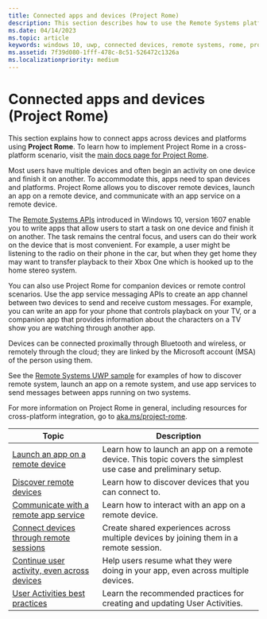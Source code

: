 ```yaml
---
title: Connected apps and devices (Project Rome)
description: This section describes how to use the Remote Systems platform to discover remote devices, launch an app on a remote device, and communicate with an app service on a remote device.
ms.date: 04/14/2023
ms.topic: article
keywords: windows 10, uwp, connected devices, remote systems, rome, project rome
ms.assetid: 7f39d080-1fff-478c-8c51-526472c1326a
ms.localizationpriority: medium
---
```

# Connected apps and devices (Project Rome)

This section explains how to connect apps across devices and platforms using **Project Rome**. To learn how to implement Project Rome in a cross-platform scenario, visit the [main docs page for Project Rome](/windows/project-rome/).

Most users have multiple devices and often begin an activity on one device and finish it on another. To accommodate this, apps need to span devices and platforms. Project Rome allows you to discover remote devices, launch an app on a remote device, and communicate with an app service on a remote device.

The [Remote Systems APIs](/uwp/api/Windows.System.RemoteSystems) introduced in Windows 10, version 1607 enable you to write apps that allow users to start a task on one device and finish it on another. The task remains the central focus, and users can do their work on the device that is most convenient. For example, a user might be listening to the radio on their phone in the car, but when they get home they may want to transfer playback to their Xbox One which is hooked up to the home stereo system.

You can also use Project Rome for companion devices or remote control scenarios. Use the app service messaging APIs to create an app channel between two devices to send and receive custom messages. For example, you can write an app for your phone that controls playback on your TV, or a companion app that provides information about the characters on a TV show you are watching through another app.  

Devices can be connected proximally through Bluetooth and wireless, or remotely through the cloud; they are linked by the Microsoft account (MSA) of the person using them.

See the [Remote Systems UWP sample](https://github.com/Microsoft/Windows-universal-samples/tree/dev/Samples/RemoteSystems) for examples of how to discover remote system, launch an app on a remote system, and use app services to send messages between apps running on two systems.

For more information on Project Rome in general, including resources for cross-platform integration, go to [aka.ms/project-rome](/windows/project-rome/).

| Topic | Description |
|-------|-------------|
| [Launch an app on a remote device](launch-a-remote-app.md) | Learn how to launch an app on a remote device. This topic covers the simplest use case and preliminary setup.  |
| [Discover remote devices](discover-remote-devices.md)  | Learn how to discover devices that you can connect to. |
| [Communicate with a remote app service](communicate-with-a-remote-app-service.md) | Learn how to interact with an app on a remote device. |
| [Connect devices through remote sessions](remote-sessions.md) | Create shared experiences across multiple devices by joining them in a remote session. |
| [Continue user activity, even across devices](useractivities.md)| Help users resume what they were doing in your app, even across multiple devices.|
| [User Activities best practices](useractivities-best-practices.md)| Learn the recommended practices for creating and updating User Activities.|
